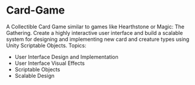 # Card-Game
 
A Collectible Card Game similar to games like Hearthstone or Magic: The Gathering. Create a highly interactive user interface and build a scalable system for designing and implementing new card and creature types using Unity Scriptable Objects.
Topics:
- User Interface Design and Implementation
- User Interface Visual Effects
- Scriptable Objects
- Scalable Design
